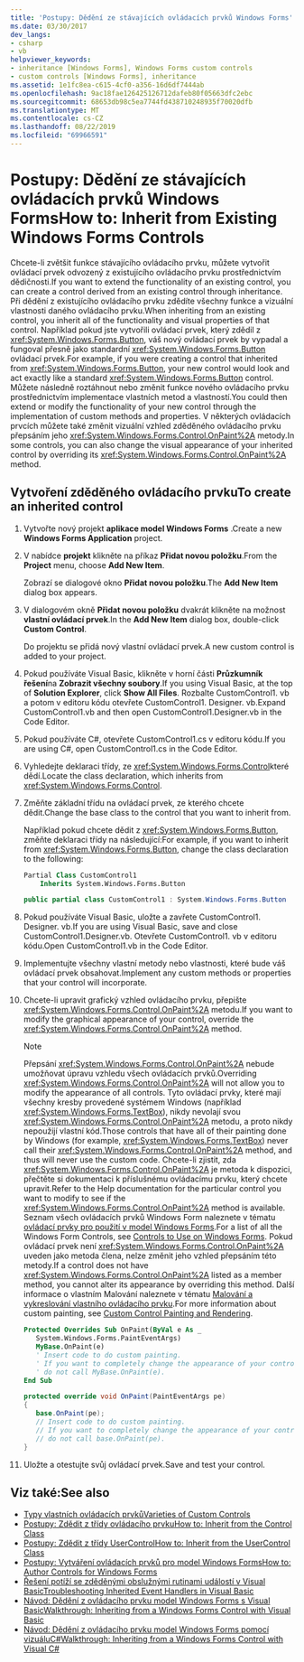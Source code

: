 ```yaml
---
title: 'Postupy: Dědění ze stávajících ovládacích prvků Windows Forms'
ms.date: 03/30/2017
dev_langs:
- csharp
- vb
helpviewer_keywords:
- inheritance [Windows Forms], Windows Forms custom controls
- custom controls [Windows Forms], inheritance
ms.assetid: 1e1fc8ea-c615-4cf0-a356-16d6df7444ab
ms.openlocfilehash: 9ac18fae126425126712dafeb80f05663dfc2ebc
ms.sourcegitcommit: 68653db98c5ea7744fd438710248935f70020dfb
ms.translationtype: MT
ms.contentlocale: cs-CZ
ms.lasthandoff: 08/22/2019
ms.locfileid: "69966591"
---
```

# <a name="how-to-inherit-from-existing-windows-forms-controls"></a><span data-ttu-id="32e1e-102">Postupy: Dědění ze stávajících ovládacích prvků Windows Forms</span><span class="sxs-lookup"><span data-stu-id="32e1e-102">How to: Inherit from Existing Windows Forms Controls</span></span>
<span data-ttu-id="32e1e-103">Chcete-li zvětšit funkce stávajícího ovládacího prvku, můžete vytvořit ovládací prvek odvozený z existujícího ovládacího prvku prostřednictvím dědičnosti.</span><span class="sxs-lookup"><span data-stu-id="32e1e-103">If you want to extend the functionality of an existing control, you can create a control derived from an existing control through inheritance.</span></span> <span data-ttu-id="32e1e-104">Při dědění z existujícího ovládacího prvku zdědíte všechny funkce a vizuální vlastnosti daného ovládacího prvku.</span><span class="sxs-lookup"><span data-stu-id="32e1e-104">When inheriting from an existing control, you inherit all of the functionality and visual properties of that control.</span></span> <span data-ttu-id="32e1e-105">Například pokud jste vytvořili ovládací prvek, který zdědil z <xref:System.Windows.Forms.Button>, váš nový ovládací prvek by vypadal a fungoval přesně jako standardní <xref:System.Windows.Forms.Button> ovládací prvek.</span><span class="sxs-lookup"><span data-stu-id="32e1e-105">For example, if you were creating a control that inherited from <xref:System.Windows.Forms.Button>, your new control would look and act exactly like a standard <xref:System.Windows.Forms.Button> control.</span></span> <span data-ttu-id="32e1e-106">Můžete následně roztáhnout nebo změnit funkce nového ovládacího prvku prostřednictvím implementace vlastních metod a vlastností.</span><span class="sxs-lookup"><span data-stu-id="32e1e-106">You could then extend or modify the functionality of your new control through the implementation of custom methods and properties.</span></span> <span data-ttu-id="32e1e-107">V některých ovládacích prvcích můžete také změnit vizuální vzhled zděděného ovládacího prvku přepsáním jeho <xref:System.Windows.Forms.Control.OnPaint%2A> metody.</span><span class="sxs-lookup"><span data-stu-id="32e1e-107">In some controls, you can also change the visual appearance of your inherited control by overriding its <xref:System.Windows.Forms.Control.OnPaint%2A> method.</span></span>

## <a name="to-create-an-inherited-control"></a><span data-ttu-id="32e1e-108">Vytvoření zděděného ovládacího prvku</span><span class="sxs-lookup"><span data-stu-id="32e1e-108">To create an inherited control</span></span>

1. <span data-ttu-id="32e1e-109">Vytvořte nový projekt **aplikace model Windows Forms** .</span><span class="sxs-lookup"><span data-stu-id="32e1e-109">Create a new **Windows Forms Application** project.</span></span>

2. <span data-ttu-id="32e1e-110">V nabídce **projekt** klikněte na příkaz **Přidat novou položku**.</span><span class="sxs-lookup"><span data-stu-id="32e1e-110">From the **Project** menu, choose **Add New Item**.</span></span>

     <span data-ttu-id="32e1e-111">Zobrazí se dialogové okno **Přidat novou položku**.</span><span class="sxs-lookup"><span data-stu-id="32e1e-111">The **Add New Item** dialog box appears.</span></span>

3. <span data-ttu-id="32e1e-112">V dialogovém okně **Přidat novou položku** dvakrát klikněte na možnost **vlastní ovládací prvek**.</span><span class="sxs-lookup"><span data-stu-id="32e1e-112">In the **Add New Item** dialog box, double-click **Custom Control**.</span></span>

     <span data-ttu-id="32e1e-113">Do projektu se přidá nový vlastní ovládací prvek.</span><span class="sxs-lookup"><span data-stu-id="32e1e-113">A new custom control is added to your project.</span></span>

4. <span data-ttu-id="32e1e-114">Pokud používáte Visual Basic, klikněte v horní části **Průzkumník řešení**na **Zobrazit všechny soubory**.</span><span class="sxs-lookup"><span data-stu-id="32e1e-114">If you using Visual Basic, at the top of **Solution Explorer**, click **Show All Files**.</span></span> <span data-ttu-id="32e1e-115">Rozbalte CustomControl1. vb a potom v editoru kódu otevřete CustomControl1. Designer. vb.</span><span class="sxs-lookup"><span data-stu-id="32e1e-115">Expand CustomControl1.vb and then open CustomControl1.Designer.vb in the Code Editor.</span></span>

5. <span data-ttu-id="32e1e-116">Pokud používáte C#, otevřete CustomControl1.cs v editoru kódu.</span><span class="sxs-lookup"><span data-stu-id="32e1e-116">If you are using C#, open CustomControl1.cs in the Code Editor.</span></span>

6. <span data-ttu-id="32e1e-117">Vyhledejte deklaraci třídy, ze <xref:System.Windows.Forms.Control>které dědí.</span><span class="sxs-lookup"><span data-stu-id="32e1e-117">Locate the class declaration, which inherits from <xref:System.Windows.Forms.Control>.</span></span>

7. <span data-ttu-id="32e1e-118">Změňte základní třídu na ovládací prvek, ze kterého chcete dědit.</span><span class="sxs-lookup"><span data-stu-id="32e1e-118">Change the base class to the control that you want to inherit from.</span></span>

     <span data-ttu-id="32e1e-119">Například pokud chcete dědit z <xref:System.Windows.Forms.Button>, změňte deklaraci třídy na následující:</span><span class="sxs-lookup"><span data-stu-id="32e1e-119">For example, if you want to inherit from <xref:System.Windows.Forms.Button>, change the class declaration to the following:</span></span>

    ```vb
    Partial Class CustomControl1
        Inherits System.Windows.Forms.Button
    ```

    ```csharp
    public partial class CustomControl1 : System.Windows.Forms.Button
    ```

8. <span data-ttu-id="32e1e-120">Pokud používáte Visual Basic, uložte a zavřete CustomControl1. Designer. vb.</span><span class="sxs-lookup"><span data-stu-id="32e1e-120">If you are using Visual Basic, save and close CustomControl1.Designer.vb.</span></span> <span data-ttu-id="32e1e-121">Otevřete CustomControl1. vb v editoru kódu.</span><span class="sxs-lookup"><span data-stu-id="32e1e-121">Open CustomControl1.vb in the Code Editor.</span></span>

9. <span data-ttu-id="32e1e-122">Implementujte všechny vlastní metody nebo vlastnosti, které bude váš ovládací prvek obsahovat.</span><span class="sxs-lookup"><span data-stu-id="32e1e-122">Implement any custom methods or properties that your control will incorporate.</span></span>

10. <span data-ttu-id="32e1e-123">Chcete-li upravit grafický vzhled ovládacího prvku, přepište <xref:System.Windows.Forms.Control.OnPaint%2A> metodu.</span><span class="sxs-lookup"><span data-stu-id="32e1e-123">If you want to modify the graphical appearance of your control, override the <xref:System.Windows.Forms.Control.OnPaint%2A> method.</span></span>

    > [!NOTE]
    > <span data-ttu-id="32e1e-124">Přepsání <xref:System.Windows.Forms.Control.OnPaint%2A> nebude umožňovat úpravu vzhledu všech ovládacích prvků.</span><span class="sxs-lookup"><span data-stu-id="32e1e-124">Overriding <xref:System.Windows.Forms.Control.OnPaint%2A> will not allow you to modify the appearance of all controls.</span></span> <span data-ttu-id="32e1e-125">Tyto ovládací prvky, které mají všechny kresby provedené systémem Windows (například <xref:System.Windows.Forms.TextBox>), nikdy nevolají svou <xref:System.Windows.Forms.Control.OnPaint%2A> metodu, a proto nikdy nepoužijí vlastní kód.</span><span class="sxs-lookup"><span data-stu-id="32e1e-125">Those controls that have all of their painting done by Windows (for example, <xref:System.Windows.Forms.TextBox>) never call their <xref:System.Windows.Forms.Control.OnPaint%2A> method, and thus will never use the custom code.</span></span> <span data-ttu-id="32e1e-126">Chcete-li zjistit, zda <xref:System.Windows.Forms.Control.OnPaint%2A> je metoda k dispozici, přečtěte si dokumentaci k příslušnému ovládacímu prvku, který chcete upravit.</span><span class="sxs-lookup"><span data-stu-id="32e1e-126">Refer to the Help documentation for the particular control you want to modify to see if the <xref:System.Windows.Forms.Control.OnPaint%2A> method is available.</span></span> <span data-ttu-id="32e1e-127">Seznam všech ovládacích prvků Windows Form naleznete v tématu [ovládací prvky pro použití v model Windows Forms](controls-to-use-on-windows-forms.md).</span><span class="sxs-lookup"><span data-stu-id="32e1e-127">For a list of all the Windows Form Controls, see [Controls to Use on Windows Forms](controls-to-use-on-windows-forms.md).</span></span> <span data-ttu-id="32e1e-128">Pokud ovládací prvek není <xref:System.Windows.Forms.Control.OnPaint%2A> uveden jako metoda člena, nelze změnit jeho vzhled přepsáním této metody.</span><span class="sxs-lookup"><span data-stu-id="32e1e-128">If a control does not have <xref:System.Windows.Forms.Control.OnPaint%2A> listed as a member method, you cannot alter its appearance by overriding this method.</span></span> <span data-ttu-id="32e1e-129">Další informace o vlastním Malování naleznete v tématu [Malování a vykreslování vlastního ovládacího prvku](custom-control-painting-and-rendering.md).</span><span class="sxs-lookup"><span data-stu-id="32e1e-129">For more information about custom painting, see [Custom Control Painting and Rendering](custom-control-painting-and-rendering.md).</span></span>

    ```vb
    Protected Overrides Sub OnPaint(ByVal e As _
       System.Windows.Forms.PaintEventArgs)
       MyBase.OnPaint(e)
       ' Insert code to do custom painting.
       ' If you want to completely change the appearance of your control,
       ' do not call MyBase.OnPaint(e).
    End Sub
    ```

    ```csharp
    protected override void OnPaint(PaintEventArgs pe)
    {
       base.OnPaint(pe);
       // Insert code to do custom painting.
       // If you want to completely change the appearance of your control,
       // do not call base.OnPaint(pe).
    }
    ```

11. <span data-ttu-id="32e1e-130">Uložte a otestujte svůj ovládací prvek.</span><span class="sxs-lookup"><span data-stu-id="32e1e-130">Save and test your control.</span></span>

## <a name="see-also"></a><span data-ttu-id="32e1e-131">Viz také:</span><span class="sxs-lookup"><span data-stu-id="32e1e-131">See also</span></span>

- [<span data-ttu-id="32e1e-132">Typy vlastních ovládacích prvků</span><span class="sxs-lookup"><span data-stu-id="32e1e-132">Varieties of Custom Controls</span></span>](varieties-of-custom-controls.md)
- [<span data-ttu-id="32e1e-133">Postupy: Zdědit z třídy ovládacího prvku</span><span class="sxs-lookup"><span data-stu-id="32e1e-133">How to: Inherit from the Control Class</span></span>](how-to-inherit-from-the-control-class.md)
- [<span data-ttu-id="32e1e-134">Postupy: Zdědit z třídy UserControl</span><span class="sxs-lookup"><span data-stu-id="32e1e-134">How to: Inherit from the UserControl Class</span></span>](how-to-inherit-from-the-usercontrol-class.md)
- [<span data-ttu-id="32e1e-135">Postupy: Vytváření ovládacích prvků pro model Windows Forms</span><span class="sxs-lookup"><span data-stu-id="32e1e-135">How to: Author Controls for Windows Forms</span></span>](how-to-author-controls-for-windows-forms.md)
- [<span data-ttu-id="32e1e-136">Řešení potíží se zděděnými obslužnými rutinami událostí v Visual Basic</span><span class="sxs-lookup"><span data-stu-id="32e1e-136">Troubleshooting Inherited Event Handlers in Visual Basic</span></span>](../../../visual-basic/programming-guide/language-features/events/troubleshooting-inherited-event-handlers.md)
- [<span data-ttu-id="32e1e-137">Návod: Dědění z ovládacího prvku model Windows Forms s Visual Basic</span><span class="sxs-lookup"><span data-stu-id="32e1e-137">Walkthrough: Inheriting from a Windows Forms Control with Visual Basic</span></span>](walkthrough-inheriting-from-a-windows-forms-control-with-visual-basic.md)
- [<span data-ttu-id="32e1e-138">Návod: Dědění z ovládacího prvku model Windows Forms pomocí vizuáluC#</span><span class="sxs-lookup"><span data-stu-id="32e1e-138">Walkthrough: Inheriting from a Windows Forms Control with Visual C#</span></span>](walkthrough-inheriting-from-a-windows-forms-control-with-visual-csharp.md)
